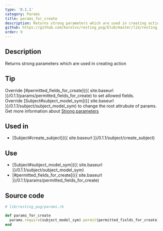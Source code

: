 ```yaml
---
type: '0.1.1'
category: Params
title: params_for_create
description: Returns strong parameters which are used in creating action
github: https://github.com/korolvs/resting_pug/blob/master/lib/resting_pug/params.rb#L169
order: 9
---
```


## Description
Returns strong parameters which are used in creating action

## Tip
Override [#permitted_fields_for_create]({{ site.baseurl }}/0.1.1/params/permitted_fields_for_create) to set allowed fields.<br/>
Override [Subject#subject_model_sym]({{ site.baseurl }}/0.1.1/subject/subject_model_sym) to change the root attrubute of params.<br/>
Get more information about [Strong parameters](http://guides.rubyonrails.org/action_controller_overview.html#strong-parameters)

## Used in
- [Subject#create_subject]({{ site.baseurl }}/0.1.1/subject/create_subject)

## Use
- [Subject#subject_model_sym]({{ site.baseurl }}/0.1.1/subject/subject_model_sym)
- [#permitted_fields_for_create]({{ site.baseurl }}/0.1.1/params/permitted_fields_for_create)

## Source code
```ruby
# lib/resting_pug/params.rb

def params_for_create
  params.require(subject_model_sym).permit(permitted_fields_for_create)
end
```




